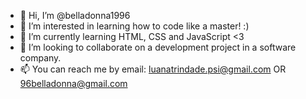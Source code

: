 - 👋 Hi, I’m @belladonna1996
- 👀 I’m interested in learning how to code like a master! :) 
- 🌱 I’m currently learning HTML, CSS and JavaScript <3
- 💞️ I’m looking to collaborate on a development project in a software company.
- 📫 You can reach me by email: luanatrindade.psi@gmail.com OR 96belladonna@gmail.com

<!---
belladonna1996/belladonna1996 is a ✨ special ✨ repository because its `README.md` (this file) appears on your GitHub profile.
You can click the Preview link to take a look at your changes.
--->

